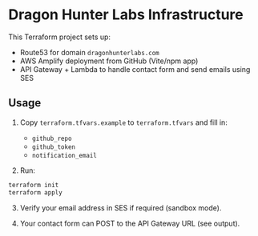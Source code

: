 
# Dragon Hunter Labs Infrastructure

This Terraform project sets up:

- Route53 for domain `dragonhunterlabs.com`
- AWS Amplify deployment from GitHub (Vite/npm app)
- API Gateway + Lambda to handle contact form and send emails using SES

## Usage

1. Copy `terraform.tfvars.example` to `terraform.tfvars` and fill in:
   - `github_repo`
   - `github_token`
   - `notification_email`

2. Run:
```bash
terraform init
terraform apply
```

3. Verify your email address in SES if required (sandbox mode).

4. Your contact form can POST to the API Gateway URL (see output).
